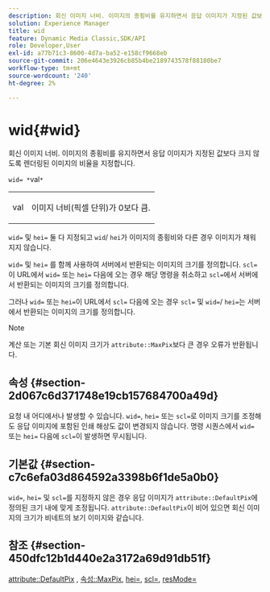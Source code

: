 ```yaml
---
description: 회신 이미지 너비. 이미지의 종횡비를 유지하면서 응답 이미지가 지정된 값보다 크지 않도록 렌더링된 이미지의 비율을 지정합니다.
solution: Experience Manager
title: wid
feature: Dynamic Media Classic,SDK/API
role: Developer,User
exl-id: a77b71c3-8600-4d7a-ba52-e158cf9668eb
source-git-commit: 206e4643e3926cb85b4be2189743578f88180be7
workflow-type: tm+mt
source-wordcount: '240'
ht-degree: 2%

---
```


# wid{#wid}

회신 이미지 너비. 이미지의 종횡비를 유지하면서 응답 이미지가 지정된 값보다 크지 않도록 렌더링된 이미지의 비율을 지정합니다.

`wid= *`val`*`

<table id="simpletable_1C898A7B99114BE986EC5553F6A31E82"> 
 <tr class="strow"> 
  <td class="stentry"> <p><span class="varname"> val</span> </p> </td> 
  <td class="stentry"> <p>이미지 너비(픽셀 단위)가 0보다 큼. </p></td> 
 </tr> 
</table>

`wid=` 및 `hei=` 둘 다 지정되고 `wid`/ `hei`가 이미지의 종횡비와 다른 경우 이미지가 채워지지 않습니다.

`wid=` 및  `hei=` 를 함께 사용하여 서버에서 반환되는 이미지의 크기를 정의합니다. `scl=`이 URL에서 `wid=` 또는 `hei=` 다음에 오는 경우 해당 명령을 취소하고 `scl=`에서 서버에서 반환되는 이미지의 크기를 정의합니다.

그러나 `wid=` 또는 `hei=`이 URL에서 `scl=` 다음에 오는 경우 `scl=` 및 `wid=`/ `hei=`는 서버에서 반환되는 이미지의 크기를 정의합니다.

>[!NOTE]
>
>계산 또는 기본 회신 이미지 크기가 `attribute::MaxPix`보다 큰 경우 오류가 반환됩니다.

## 속성 {#section-2d067c6d371748e19cb157684700a49d}

요청 내 어디에서나 발생할 수 있습니다. `wid=`, `hei=` 또는 `scl=`로 이미지 크기를 조정해도 응답 이미지에 포함된 인쇄 해상도 값이 변경되지 않습니다. 명령 시퀀스에서 `wid=` 또는 `hei=` 다음에 `scl=`이 발생하면 무시됩니다.

## 기본값 {#section-c7c6efa03d864592a3398b6f1de5a0b0}

`wid=`, `hei=` 및 `scl=`를 지정하지 않은 경우 응답 이미지가 `attribute::DefaultPix`에 정의된 크기 내에 맞게 조정됩니다. `attribute::DefaultPix`이 비어 있으면 회신 이미지의 크기가 비네트의 보기 이미지와 같습니다.

## 참조 {#section-450dfc12b1d440e2a3172a69d91db51f}

[attribute::DefaultPix](../../../../../ir-api/material-cat/image-rendering-api-ref/c-ir-material-catalog/c-ir-attributes-reference/r-ir-defaultpix.md#reference-102c98f9b5d24d2aaaeb756653fb0e6f) ,  [속성::MaxPix](../../../../../ir-api/material-cat/image-rendering-api-ref/c-ir-material-catalog/c-ir-attributes-reference/r-ir-maxpix.md#reference-569f186bbc2840a6bd3cffa8ff3e7657),  [hei=](../../../../../ir-api/http-protocol/image-rendering-api-ref/c-ir-http-protocol-ref/c-ir-http-protocol-command-reference/r-ir-hei.md#reference-1c08f60365a94417a39867c09cac5478),  [scl=](../../../../../ir-api/http-protocol/image-rendering-api-ref/c-ir-http-protocol-ref/c-ir-http-protocol-command-reference/r-ir-scl.md#reference-b14b51a6cbe34f0bba42880540592f29),  [resMode=](../../../../../ir-api/http-protocol/image-rendering-api-ref/c-ir-http-protocol-ref/c-ir-http-protocol-command-reference/r-ir-http-resmode.md#reference-851a5b636f8948cfb11456c9b7dab0d3)
